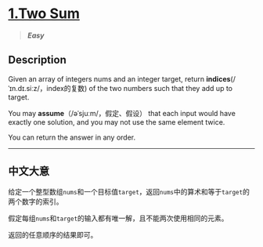 # [1.Two Sum](https://leetcode.com/problems/two-sum/)

> ***Easy***

## Description

Given an array of integers nums and an integer target, return **indices**(/ˈɪn.dɪ.siːz/，index的复数) of the two numbers such that they add up to target.

You may **assume**（/əˈsjuːm/，假定、假设） that each input would have exactly one solution, and you may not use the same element twice.

You can return the answer in any order.

---

## 中文大意

给定一个整型数组`nums`和一个目标值`target`，返回`nums`中的算术和等于`target`的两个数字的索引。

假定每组`nums`和`target`的输入都有唯一解，且不能两次使用相同的元素。

返回的任意顺序的结果即可。
